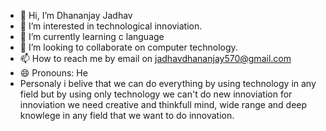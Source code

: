 - 👋 Hi, I’m Dhananjay Jadhav
- 👀 I’m interested in technological innoviation.
- 🌱 I’m currently learning c language
- 💞️ I’m looking to collaborate on computer technology.
- 📫 How to reach me by email on jadhavdhananjay570@gmail.com
- 😄 Pronouns: He
- Personaly i belive that we can do everything by using technology in any field but by using only technology we can't do new innoviation for innoviation we need creative and thinkfull mind, wide range and deep knowlege in any field that we want to do innovation.

<!---
Dhananjayupj/Dhananjayupj is a ✨ special ✨ repository because its `README.md` (this file) appears on your GitHub profile.
You can click the Preview link to take a look at your changes.
--->
